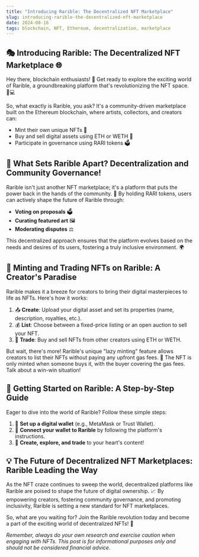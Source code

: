 ```yaml
---
title: "Introducing Rarible: The Decentralized NFT Marketplace"
slug: introducing-rarible-the-decentralized-nft-marketplace
date: 2024-08-16
tags: blockchain, NFT, Ethereum, decentralization, marketplace
---
```


## 🎭 Introducing Rarible: The Decentralized NFT Marketplace 🌐

Hey there, blockchain enthusiasts! 🙌 Get ready to explore the exciting world of Rarible, a groundbreaking platform that's revolutionizing the NFT space. 🎨💻

So, what exactly is Rarible, you ask? It's a community-driven marketplace built on the Ethereum blockchain, where artists, collectors, and creators can:

- Mint their own unique NFTs 🎨
- Buy and sell digital assets using ETH or WETH 💸
- Participate in governance using RARI tokens 🗳️

## 🌟 What Sets Rarible Apart? Decentralization and Community Governance!

Rarible isn't just another NFT marketplace; it's a platform that puts the power back in the hands of the community. 💪 By holding RARI tokens, users can actively shape the future of Rarible through:

- **Voting on proposals** 🗳️
- **Curating featured art** 🖼️
- **Moderating disputes** ⚖️

This decentralized approach ensures that the platform evolves based on the needs and desires of its users, fostering a truly inclusive environment. 🌍

## 🎨 Minting and Trading NFTs on Rarible: A Creator's Paradise

Rarible makes it a breeze for creators to bring their digital masterpieces to life as NFTs. Here's how it works:

1. 📤 **Create**: Upload your digital asset and set its properties (name, description, royalties, etc.).
2. 💰 **List**: Choose between a fixed-price listing or an open auction to sell your NFT.
3. 🔄 **Trade**: Buy and sell NFTs from other creators using ETH or WETH.

But wait, there's more! Rarible's unique "lazy minting" feature allows creators to list their NFTs without paying any upfront gas fees. 🤑 The NFT is only minted when someone buys it, with the buyer covering the gas fees. Talk about a win-win situation!

## 🚀 Getting Started on Rarible: A Step-by-Step Guide

Eager to dive into the world of Rarible? Follow these simple steps:

1. 🔐 **Set up a digital wallet** (e.g., MetaMask or Trust Wallet).
2. 🔗 **Connect your wallet to Rarible** by following the platform's instructions.
3. 🌟 **Create, explore, and trade** to your heart's content!

## 💡 The Future of Decentralized NFT Marketplaces: Rarible Leading the Way

As the NFT craze continues to sweep the world, decentralized platforms like Rarible are poised to shape the future of digital ownership. 📈 By empowering creators, fostering community governance, and promoting inclusivity, Rarible is setting a new standard for NFT marketplaces.

So, what are you waiting for? Join the Rarible revolution today and become a part of the exciting world of decentralized NFTs! 🎉

*Remember, always do your own research and exercise caution when engaging with NFTs. This post is for informational purposes only and should not be considered financial advice.*
